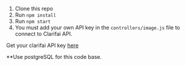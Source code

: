 1. Clone this repo
2. Run `npm install`
3. Run `npm start`
4. You must add your own API key in the `controllers/image.js` file to connect to Clarifai API.

Get your clarifai API key [here](https://www.clarifai.com/)

**Use postgreSQL for this code base.

